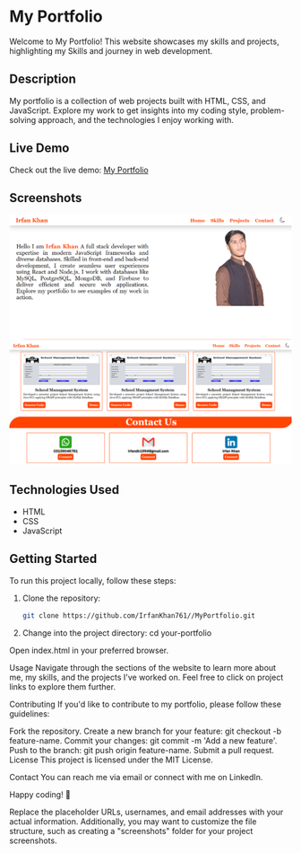 # My Portfolio

Welcome to My Portfolio! This website showcases my skills and projects, highlighting my Skills and journey in web development.

## Description

My portfolio is a collection of web projects built with HTML, CSS, and JavaScript. Explore my work to get insights into my coding style, problem-solving approach, and the technologies I enjoy working with.

## Live Demo

Check out the live demo: [My Portfolio](https://irfankhan761.github.io/MyPortfolio/)

## Screenshots

![Screenshot 1](./screenshot1.png)
![Screenshot 2](./screenshot2.png)

## Technologies Used

- HTML
- CSS
- JavaScript

## Getting Started

To run this project locally, follow these steps:

1. Clone the repository:

   ```bash
   git clone https://github.com/IrfanKhan761//MyPortfolio.git

2. Change into the project directory:
cd your-portfolio

Open index.html in your preferred browser.

Usage
Navigate through the sections of the website to learn more about me, my skills, and the projects I've worked on. Feel free to click on project links to explore them further.

Contributing
If you'd like to contribute to my portfolio, please follow these guidelines:

Fork the repository.
Create a new branch for your feature: git checkout -b feature-name.
Commit your changes: git commit -m 'Add a new feature'.
Push to the branch: git push origin feature-name.
Submit a pull request.
License
This project is licensed under the MIT License.

Contact
You can reach me via email or connect with me on LinkedIn.

Happy coding! 🚀


Replace the placeholder URLs, usernames, and email addresses with your actual information. Additionally, you may want to customize the file structure, such as creating a "screenshots" folder for your project screenshots.

